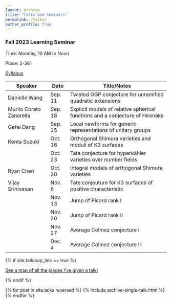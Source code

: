 ```yaml
---
layout: archive
title: "Talks and Seminars"
permalink: /talks/
author_profile: true
---
```


### Fall 2023 Learning Seminar
Time: Monday, 10 AM to Noon

Place: 2-361

[Syllabus](https://weixiao-lu.github.io/files/Fall_2023_Seminar.pdf)
 
| Speaker          | Date   |           Title/Notes                                          |
| --------         | ------ | ------------------------------------------------------------ |
| Danielle Wang    | Sep. 11   |  Twisted GGP conjecture for unramified quadratic extensions     |
| Murilo Corato Zanarella    | Sep. 18   |     Explicit models of relative spherical functions and a conjecture of Hironaka           |
| Gefei Dang     | Sep. 25   |  Local newforms for generic representations of unitary groups                                     |
|  Kenta Suzuki     | Oct. 16         |  Orthogonal Shimura varieties and moduli of K3 surfaces         |
|                | Oct. 23      | Tate conjecture for hyperkähler varieties over number fields  |
|   Ryan Chen    | Oct. 30 | Integral models of orthogonal Shimura varieties |
|   Vijay Srinivasan    | Nov. 6  | Tate conjeuture for K3 surfaces of positive characteristic |
|         | Nov. 13 | Jump of Picard rank I |
|         | Nov. 20 | Jump of Picard rank II|
|         | Nov. 27 | Average Colmez conjecture I|
|         | Dec. 4  | Average Colmez conjecture II|

{% if site.talkmap_link == true %}

<p style="text-decoration:underline;"><a href="/talkmap.html">See a map of all the places I've given a talk!</a></p>

{% endif %}

{% for post in site.talks reversed %}
  {% include archive-single-talk.html %}
{% endfor %}

